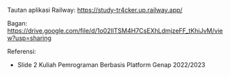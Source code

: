 Tautan aplikasi Railway: https://study-tr4cker.up.railway.app/


Bagan: https://drive.google.com/file/d/1o02IlTSM4H7CsEXhLdmjzeFF_tKhiJvM/view?usp=sharing

Referensi:
* Slide 2 Kuliah Pemrograman Berbasis Platform Genap 2022/2023